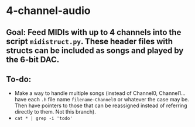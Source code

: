 # 4-channel-audio

## Goal: Feed MIDIs with up to 4 channels into the script `midistruct.py`. These header files with structs can be included as songs and played by the 6-bit DAC.

## To-do:
* Make a way to handle multiple songs (instead of Channel0, Channel1... have each `.h` file name `filename-Channel0` or whatever the case may be. Then have pointers to those that can be reassigned instead of referring directly to them. Not this branch).
* `cat * | grep -i 'todo'`

